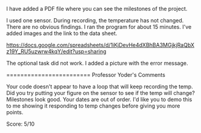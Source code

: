 I have added a PDF file where you can see the milestones of the project.

I used one sensor. During recording, the temperature has not changed. There are no obvious findings. I ran the program for about 15 minutes.
I've added images and the link to the data sheet.

https://docs.google.com/spreadsheets/d/1iKjDevHe4dXBhBA3MGjkjRaQbXz19Y_RU5uzwrw4kqY/edit?usp=sharing

The optional task did not work. I added a picture with the error message.

========================
Professor Yoder's Comments

Your code doesn't appear to have a loop that will keep recording the temp.
Did you try putting your figure on the sensor to see if the temp will change?
Milestones look good.  Your dates are out of order.
I'd like you to demo this to me showing it responding to temp changes before
giving you more points.

Score:  5/10